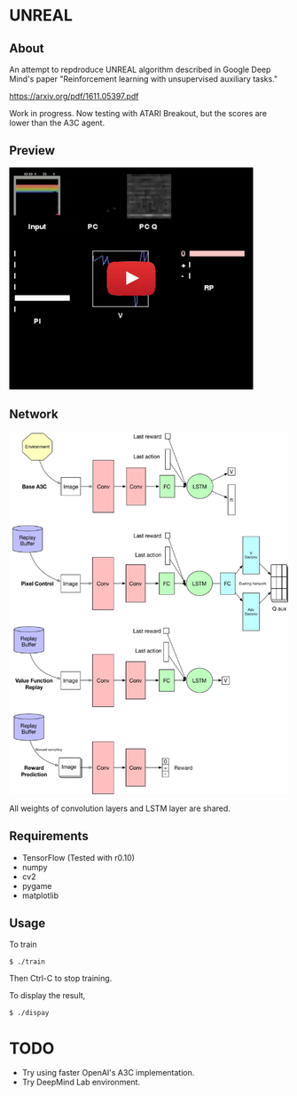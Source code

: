 # UNREAL

## About

An attempt to repdroduce UNREAL algorithm described in Google Deep Mind's paper "Reinforcement learning with unsupervised auxiliary tasks."

https://arxiv.org/pdf/1611.05397.pdf

Work in progress. Now testing with ATARI Breakout, but the scores are lower than the A3C agent.

## Preview
[![Display tool](./doc/display0.png)](https://youtu.be/k0KpBP5rs5I)

## Network
![Network](./doc/network0.png)

All weights of convolution layers and LSTM layer are shared.

## Requirements

- TensorFlow (Tested with r0.10)
- numpy
- cv2
- pygame
- matplotlib

## Usage

To train
```
$ ./train
```
Then Ctrl-C to stop training.


To display the result,
```
$ ./dispay
```


# TODO
- Try using faster OpenAI's A3C implementation.
- Try DeepMind Lab environment.

